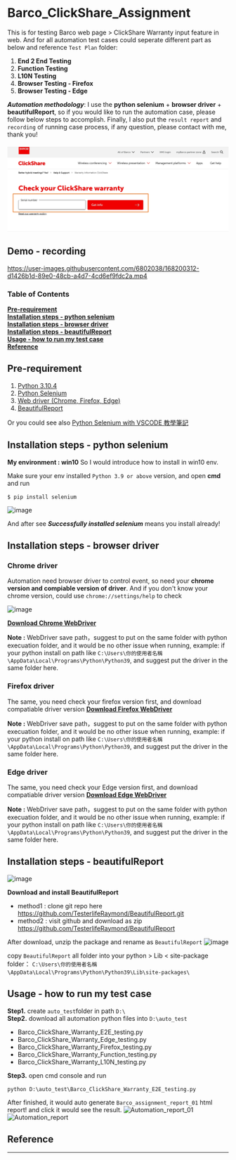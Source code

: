 # Barco_ClickShare_Assignment
This is for testing Barco web page > ClickShare Warranty input feature in web. And for all automation test cases could seperate different part as below and reference `Test Plan` folder:
1. **End 2 End Testing**
2. **Function Testing**
3. **L10N Testing**
4. **Browser Testing - Firefox**
5. **Browser Testing - Edge**

***Automation methodology***:
I use the **python selenium** + **browser driver** + **beautifulReport**, so if you would like to run the automation case, please follow below steps to accomplish. Finally, I also put the `result report` and `recording` of running case process, if any question, please contact with me, thank you!

<h4 align="center">
  <img alt="Barco fature scope" src="Barco_feature.jpg">
</h4>

## Demo - recording



https://user-images.githubusercontent.com/6802038/168200312-d1426b1d-89e0-48cb-a4d7-4cd6ef9fdc2a.mp4


### Table of Contents
**[Pre-requirement](#pre-requirement)**<br>
**[Installation steps - python selenium](#installation-steps---python-selenium)**<br>
**[Installation steps - browser driver](#installation-steps---browser-driver)**<br>
**[Installation steps - beautifulReport](#installation-steps---beautifulreport)**<br>
**[Usage - how to run my test case](#usage---how-to-run-my-test-case)**<br>
**[Reference](#reference)**<br>



## Pre-requirement
1. [Python 3.10.4](https://www.python.org/downloads/)
2. [Python Selenium](https://selenium-python.readthedocs.io/installation.html)
3. [Web driver (Chrome, Firefox, Edge)](https://selenium-python.readthedocs.io/installation.html#drivers)
4. [BeautifulReport](https://github.com/TesterlifeRaymond/BeautifulReport)

Or you could see also [Python Selenium with VSCODE 教學筆記](https://hackmd.io/@FortesHuang/S1V6jrvet)
## Installation steps - python selenium
**My environment : win10**
So I would introduce how to install in win10 env.

Make sure your env installed `Python 3.9 or above` version, and open **cmd** and run
```
$ pip install selenium
```
    

![image](https://user-images.githubusercontent.com/6802038/168201379-9374506c-3c07-4753-845a-6a847b5dd347.png)

And after see ***Successfully installed selenium*** means you install already!

## Installation steps - browser driver
### Chrome driver ###
Automation need browser driver to control event, so need your **chrome version and compiable version of driver**. And if you don't know your chrome version, could use `chrome://settings/help` to check

![image](https://user-images.githubusercontent.com/6802038/168203716-814ca055-32d8-4efc-953a-bfb44a2097f1.png)


[**Download Chrome WebDriver**](https://chromedriver.chromium.org/downloads)


**Note :** WebDriver save path，suggest to put on the same folder with python execuation folder, and it would be no other issue when running, example: if your python install on path like `C:\Users\你的使用者名稱\AppData\Local\Programs\Python\Python39`, and suggest put the driver in the same folder here.


### Firefox driver ###
The same, you need check your firefox version first, and download compatiable driver version
[**Download Firefox WebDriver**](https://github.com/mozilla/geckodriver/releases)


**Note :** WebDriver save path，suggest to put on the same folder with python execuation folder, and it would be no other issue when running, example: if your python install on path like `C:\Users\你的使用者名稱\AppData\Local\Programs\Python\Python39`, and suggest put the driver in the same folder here.

### Edge driver ###
The same, you need check your Edge version first, and download compatiable driver version
[**Download Edge WebDriver**](https://developer.microsoft.com/en-us/microsoft-edge/tools/webdriver/)


**Note :** WebDriver save path，suggest to put on the same folder with python execuation folder, and it would be no other issue when running, example: if your python install on path like `C:\Users\你的使用者名稱\AppData\Local\Programs\Python\Python39`, and suggest put the driver in the same folder here.

## Installation steps - beautifulReport
![image](https://user-images.githubusercontent.com/6802038/168204995-09f9818c-4e3e-49d3-9b5c-cf7a2ea27b87.png)

**Download and install BeautifulReport**
  - method1 : clone git repo here https://github.com/TesterlifeRaymond/BeautifulReport.git
  - method2 : visit github and download as zip https://github.com/TesterlifeRaymond/BeautifulReport

After download, unzip the package and rename as `BeautifulReport`
![image](https://user-images.githubusercontent.com/6802038/168205046-541da92f-8663-405c-8e6d-4bd8af7de5f5.png)

copy `BeautifulReport` all folder into your python > Lib < site-package folder：
`C:\Users\你的使用者名稱\AppData\Local\Programs\Python\Python39\Lib\site-packages\ `

## Usage - how to run my test case

**Step1.** create `auto_test`folder in path `D:\ `      
**Step2.** download all automation python files into `D:\auto_test`
  - Barco_ClickShare_Warranty_E2E_testing.py
  - Barco_ClickShare_Warranty_Edge_testing.py
  - Barco_ClickShare_Warranty_Firefox_testing.py
  - Barco_ClickShare_Warranty_Function_testing.py
  - Barco_ClickShare_Warranty_L10N_testing.py


**Step3.** open cmd console and run
```
python D:\auto_test\Barco_ClickShare_Warranty_E2E_testing.py
```
After finished, it would auto generate `Barco_assignment_report_01` html report! and click it would see the result.
![Automation_report_01](https://user-images.githubusercontent.com/6802038/168207937-9d2efd51-4836-4f4b-883a-6b6ef5e99ed4.jpg)
![Automation_report](https://user-images.githubusercontent.com/6802038/168207667-341f3561-3751-44c6-8c01-51b35706635b.jpg)



## Reference
---


